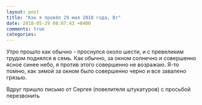 ```yaml
---
layout: post
title: "Как я провёл 29 мая 2018 года, Вт"
date: 2018-05-29 08:07:43 +0400
comments: true
categories: 
---
```

Утро прошло как обычно - проснулся около шести, и с превеликим трудом поднялся в семь. Как обычно, за окном солнечно и совершенно ясное синее небо, я против этого совершенно не возражаю. Я-то помню, как зимой за окном было совершенно черно и все завалено грязью.


Вдруг пришло письмо от Сергея (повелителя штукатуров) с просьбой перезвонить